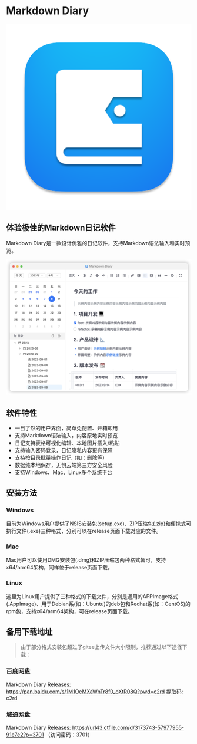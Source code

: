 # Markdown Diary
![logo](md-diaryicon.png)

## 体验极佳的Markdown日记软件

Markdown Diary是一款设计优雅的日记软件，支持Markdown语法输入和实时预览。

![screenshot](md-diaryimage.png)

## 软件特性

- 一目了然的用户界面，简单免配置、开箱即用
- 支持Markdown语法输入，内容原地实时预览
- 日记支持表格可视化编辑、本地图片插入/粘贴
- 支持输入密码登录，日记隐私内容更有保障
- 支持按目录批量操作日记（如：删除等）
- 数据纯本地保存，无惧云端第三方安全风险
- 支持Windows、Mac、Linux多个系统平台

## 安装方法

### Windows

目前为Windows用户提供了NSIS安装包(setup.exe)、ZIP压缩包(.zip)和便携式可执行文件(.exe)三种格式，分别可以在release页面下载对应的文件。

### Mac

Mac用户可以使用DMG安装包(.dmg)和ZIP压缩包两种格式皆可，支持x64/arm64架构，同样位于release页面下载。

### Linux

这里为Linux用户提供了三种格式的下载文件，分别是通用的APPImage格式(.AppImage)、用于Debian系(如：Ubuntu)的deb包和Redhat系(如：CentOS)的rpm包，支持x64/arm64架构，可在release页面下载。

## 备用下载地址

> 由于部分格式安装包超过了gitee上传文件大小限制，推荐通过以下途径下载：

### 百度网盘

Markdown Diary Releases: https://pan.baidu.com/s/1M1OeMXaWnTr8f0_oXtR08Q?pwd=c2rd 提取码: c2rd

### 城通网盘

Markdown Diary Releases: https://url43.ctfile.com/d/3173743-57977955-91e7e2?p=3701 （访问密码：3701）